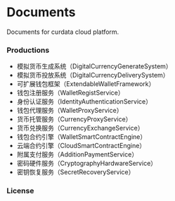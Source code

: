 # Documents

Documents for curdata cloud platform.

### Productions

- 模拟货币生成系统（DigitalCurrencyGenerateSystem）
- 模拟货币投放系统（DigitalCurrencyDeliverySystem）
- 可扩展钱包框架（ExtendableWalletFramework）
- 钱包注册服务（WalletRegistService）
- 身份认证服务（IdentityAuthenticationService）
- 钱包代理服务（WalletProxyService）
- 货币托管服务（CurrencyProxyService）
- 货币兑换服务（CurrencyExchangeService）
- 钱包合约引擎（WalletSmartContractEngine）
- 云端合约引擎（CloudSmartContractEngine）
- 附属支付服务（AdditionPaymentService）
- 密码硬件服务（CryptographyHardwareService）
- 密钥恢复服务（SecretRecoveryService）

### License

